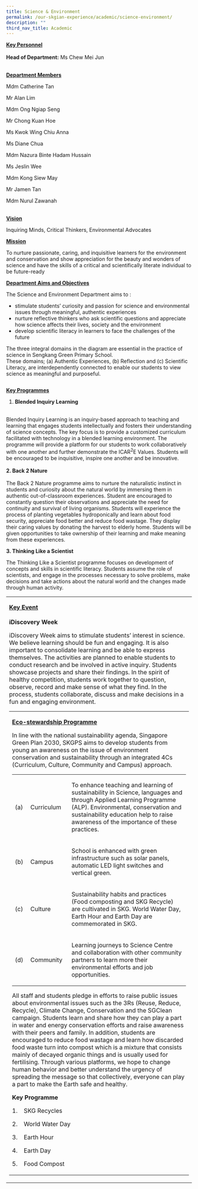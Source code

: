 ```yaml
---
title: Science & Environment
permalink: /our-skgian-experience/academic/science-environment/
description: ""
third_nav_title: Academic
---
```

<p><strong><u>Key Personnel</u></strong><u><br><br></u><strong>Head of Department:</strong> Ms Chew Mei Jun<br><br></p>
<p><strong><u>Department Members</u></strong><u></u></p>
<p>Mdm Catherine Tan</p>
<p>Mr Alan Lim</p>
<p>Mdm Ong Ngiap Seng</p>
<p>Mr Chong Kuan Hoe</p>
<p>Ms Kwok Wing Chiu Anna</p>
<p>Ms Diane Chua</p>
<p>Mdm Nazura Binte Hadam Hussain</p>
<p>Ms Jeslin Wee</p>
<p>Mdm Kong Siew May</p>
<p>Mr Jamen Tan</p>
<p>Mdm Nurul Zawanah</p>
<p><br><strong><u>Vision</u></strong></p>
<p>Inquiring Minds, Critical Thinkers, Environmental Advocates</p>
<p><strong><u>Mission</u></strong></p>
<p>To nurture&nbsp;passionate,&nbsp;caring, and&nbsp;inquisitive learners&nbsp;for the&nbsp;environment and conservation&nbsp;and show&nbsp;appreciation for the beauty&nbsp;and&nbsp;wonders of science&nbsp;and have the&nbsp;skills of a critical and scientifically literate individual&nbsp;to be&nbsp;future-ready</p>
<p><strong><u>Department Aims and Objectives</u></strong></p>

<p>The Science and Environment Department aims to :</p>

<ul>
<li>stimulate students’ curiosity and passion for science and environmental issues through&nbsp;meaningful, authentic experiences</li>
<li>nurture&nbsp;reflective thinkers&nbsp;who ask scientific questions and appreciate how science affects their lives, society and the environment</li>
<li>develop&nbsp;scientific literacy&nbsp;in learners to face the challenges of the future&nbsp;</li>
</ul>
<p>The three integral domains in the diagram are essential in the practice of science in Sengkang Green Primary School. <br>These domains; (a) Authentic Experiences, (b) Reflection and (c) Scientific Literacy, are interdependently connected to enable our students to view science as meaningful and purposeful.</p><p><img alt="" src="/images/science1.PNG"></p>

<p><strong><u>Key Programmes</u></strong></p>
<ol>
<li><strong> Blended Inquiry Learning</strong></li>
</ol>
<p><br>Blended Inquiry Learning is an inquiry-based approach to teaching and learning that engages students intellectually and fosters their understanding of science concepts. The key focus is to provide a customized curriculum facilitated with technology in a blended learning environment. The programme will provide a platform for our students to work collaboratively with one another and further demonstrate the ICAR<sup>2</sup>E Values. Students will be encouraged to be inquisitive, inspire one another and be innovative. <br><strong><br></strong><strong>2. Back 2 Nature</strong><br><br>The Back 2 Nature programme aims to nurture the naturalistic instinct in students and curiosity about the natural world by immersing them in authentic out-of-classroom experiences. Student are encouraged to constantly question their observations and appreciate the need for continuity and survival of living organisms. Students will experience the process of planting vegetables hydroponically and learn about food security, appreciate food better and reduce food wastage. They display their caring values by donating the harvest to elderly home. Students will be given opportunities to take ownership of their learning and make meaning from these experiences.<img alt="" src="/images/science2.PNG"><br><img alt="" src="/images/science3.PNG"></p>

<p><strong>3. Thinking Like a Scientist</strong></p>
<p>The Thinking Like a Scientist programme focuses on development of concepts and skills in scientific literacy. Students assume the role of scientists, and engage in the processes necessary to solve problems, make decisions and take actions about the natural world and the changes made through human activity.<img alt="" src="/images/science4.PNG"></p>

<table>
<tbody>
<tr>
<td>
<p><strong><u>Key Event <br></u></strong><strong><br>iDiscovery Week</strong></p>
<p>iDiscovery Week aims to stimulate students’ interest in science. We believe learning should be fun and engaging. It is also important to consolidate learning and be able to express themselves. The activities are planned to enable students to conduct research and be involved in active inquiry. Students showcase projects and share their findings. In the spirit of healthy competition, students work together to question, observe, record and make sense of what they find. In the process, students collaborate, discuss and make decisions in a fun and engaging environment.<img alt="" src="/images/science5.PNG"></p>
<table>
<tbody>
<tr>
<td>
<p><strong><u>Eco-stewardship Programme</u></strong></p>

<p>In line with the national sustainability agenda, Singapore Green Plan 2030, SKGPS aims to develop students from young an awareness on the issue of environment conservation and sustainability through an integrated 4Cs (Curriculum, Culture, Community and Campus) approach.</p>
<table>
<tbody>
<tr>
<td width="34">
<p>(a)</p>
</td>
<td width="116">
<p>Curriculum</p>
</td>
<td width="720">
<p>To enhance teaching and learning of sustainability in Science, languages and through Applied Learning Programme (ALP). Environmental, conservation and sustainability education help to raise awareness of the importance of these practices.</p>

</td>
</tr>
<tr>
<td width="34">
<p>(b)</p>
</td>
<td width="116">
<p>Campus</p>
</td>
<td width="720">
<p>School is enhanced with green infrastructure such as solar panels, automatic LED light switches and vertical green.</p>

</td>
</tr>
<tr>
<td width="34">
<p>(c)</p>
</td>
<td width="116">
<p>Culture</p>
</td>
<td width="720">
<p>Sustainability habits and practices (Food composting and SKG Recycle)&nbsp; are cultivated in SKG. World Water Day, Earth Hour and Earth Day are commemorated in SKG.</p>

</td>
</tr>
<tr>
<td width="34">
<p>(d)</p>
</td>
<td width="116">
<p>Community</p>
</td>
<td width="720">
<p>Learning journeys to Science Centre and collaboration with other community partners to learn more their environmental efforts and job opportunities.</p>
</td>
</tr>
</tbody>
</table>

<p>All staff and students pledge in efforts to raise public issues about environmental issues such as the 3Rs (Reuse, Reduce, Recycle), Climate Change, Conservation and the SGClean campaign. Students learn and share how they can play a part in water and energy conservation efforts and raise awareness with their peers and family. In addition, students are encouraged to reduce food wastage and learn how discarded food waste turn into compost which is a mixture that consists mainly of decayed organic things and is usually used for fertilising. Through various platforms, we hope to change human behavior and better understand the urgency of spreading the message so that collectively, everyone can play a part to make the Earth safe and healthy.&nbsp;&nbsp;</p>

<p><strong>Key Programme</strong></p>
<p>1.&nbsp;&nbsp;&nbsp; SKG Recycles</p>
<p>2.&nbsp;&nbsp;&nbsp; World Water Day</p>
<p>3.&nbsp;&nbsp;&nbsp; Earth Hour</p>
<p>4.&nbsp;&nbsp;&nbsp; Earth Day</p>
<p>5.&nbsp;&nbsp;&nbsp; Food Compost</p>
</td>
</tr>
</tbody>
</table>
</td>
</tr>
</tbody>
</table>
<img alt="" src="/images/science6.PNG">
<img alt="" src="/images/science7.PNG">
<img alt="" src="/images/science8.PNG">
<img alt="" src="/images/science9.PNG">
<img alt="" src="/images/science10.PNG">
<img alt="" src="/images/science11.PNG">